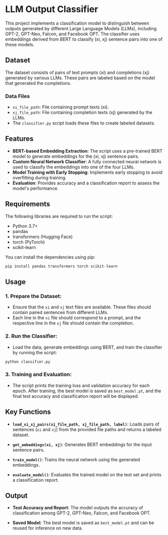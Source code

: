 # LLM Output Classifier

This project implements a classification model to distinguish between outputs generated by different Large Language Models (LLMs), including GPT-2, GPT-Neo, Falcon, and Facebook OPT. The classifier uses embeddings derived from BERT to classify (xi, xj) sentence pairs into one of these models.

## Dataset

The dataset consists of pairs of text prompts (xi) and completions (xj) generated by various LLMs. These pairs are labeled based on the model that generated the completions.

### Data Files

- `xi_file_path`: File containing prompt texts (xi).
- `xj_file_path`: File containing completion texts (xj) generated by the LLMs.
- The `classifier.py` script loads these files to create labeled datasets.

## Features

- **BERT-based Embedding Extraction**: The script uses a pre-trained BERT model to generate embeddings for the (xi, xj) sentence pairs.
- **Custom Neural Network Classifier**: A fully connected neural network is used to classify the embeddings into one of the four LLMs.
- **Model Training with Early Stopping**: Implements early stopping to avoid overfitting during training.
- **Evaluation**: Provides accuracy and a classification report to assess the model's performance.

## Requirements

The following libraries are required to run the script:

- Python 3.7+
- pandas
- transformers (Hugging Face)
- torch (PyTorch)
- scikit-learn

You can install the dependencies using pip:

```bash
pip install pandas transformers torch scikit-learn
```
## Usage

### 1. Prepare the Dataset:

- Ensure that the `xi` and `xj` text files are available. These files should contain paired sentences from different LLMs.
- Each line in the `xi` file should correspond to a prompt, and the respective line in the `xj` file should contain the completion.

### 2. Run the Classifier:

- Load the data, generate embeddings using BERT, and train the classifier by running the script:

```bash
python classifier.py
```
### 3. Training and Evaluation:

- The script prints the training loss and validation accuracy for each epoch. After training, the best model is saved as `best_model.pt`, and the final test accuracy and classification report will be displayed.

## Key Functions

- **`load_xi_xj_pairs(xi_file_path, xj_file_path, label)`**: Loads pairs of sentences (`xi` and `xj`) from the provided file paths and returns a labeled dataset.

- **`get_embeddings(xi, xj)`**: Generates BERT embeddings for the input sentence pairs.

- **`train_model()`**: Trains the neural network using the generated embeddings.

- **`evaluate_model()`**: Evaluates the trained model on the test set and prints a classification report.

## Output

- **Test Accuracy and Report**: The model outputs the accuracy of classification among GPT-2, GPT-Neo, Falcon, and Facebook OPT.

- **Saved Model**: The best model is saved as `best_model.pt` and can be reused for inference on new data.
